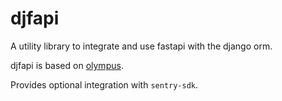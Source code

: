 # djfapi

A utility library to integrate and use fastapi with the django orm.

djfapi is based on [olympus](https://github.com/LaVita-GmbH/olympus).

Provides optional integration with `sentry-sdk`.
